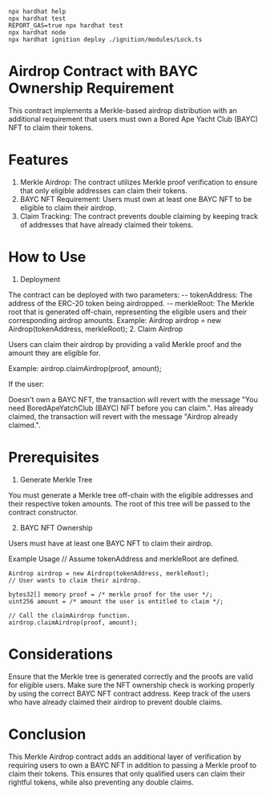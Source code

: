 ```shell
npx hardhat help
npx hardhat test
REPORT_GAS=true npx hardhat test
npx hardhat node
npx hardhat ignition deploy ./ignition/modules/Lock.ts
```


# Airdrop Contract with BAYC Ownership Requirement

This contract implements a Merkle-based airdrop distribution with an additional requirement that users must own a Bored Ape Yacht Club (BAYC) NFT to claim their tokens.

# Features

1. Merkle Airdrop: The contract utilizes Merkle proof verification to ensure that only eligible addresses can claim their tokens.
2. BAYC NFT Requirement: Users must own at least one BAYC NFT to be eligible to claim their airdrop.
3. Claim Tracking: The contract prevents double claiming by keeping track of addresses that have already claimed their tokens.

# How to Use

1. Deployment

The contract can be deployed with two parameters:
-- tokenAddress: The address of the ERC-20 token being airdropped.
-- merkleRoot: The Merkle root that is generated off-chain, representing the eligible users and their corresponding airdrop amounts.
Example:
Airdrop airdrop = new Airdrop(tokenAddress, merkleRoot); 2. Claim Airdrop

Users can claim their airdrop by providing a valid Merkle proof and the amount they are eligible for.

Example:
airdrop.claimAirdrop(proof, amount);

If the user:

Doesn't own a BAYC NFT, the transaction will revert with the message "You need BoredApeYatchClub (BAYC) NFT before you can claim.".
Has already claimed, the transaction will revert with the message "Airdrop already claimed.".

# Prerequisites

1. Generate Merkle Tree

You must generate a Merkle tree off-chain with the eligible addresses and their respective token amounts. The root of this tree will be passed to the contract constructor.

2. BAYC NFT Ownership

Users must have at least one BAYC NFT to claim their airdrop.

Example Usage
// Assume tokenAddress and merkleRoot are defined.

    Airdrop airdrop = new Airdrop(tokenAddress, merkleRoot);
    // User wants to claim their airdrop.

    bytes32[] memory proof = /* merkle proof for the user */;
    uint256 amount = /* amount the user is entitled to claim */;

    // Call the claimAirdrop function.
    airdrop.claimAirdrop(proof, amount);

# Considerations

Ensure that the Merkle tree is generated correctly and the proofs are valid for eligible users.
Make sure the NFT ownership check is working properly by using the correct BAYC NFT contract address.
Keep track of the users who have already claimed their airdrop to prevent double claims.

# Conclusion

This Merkle Airdrop contract adds an additional layer of verification by requiring users to own a BAYC NFT in addition to passing a Merkle proof to claim their tokens. This ensures that only qualified users can claim their rightful tokens, while also preventing any double claims.
